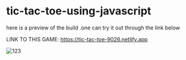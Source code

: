 # tic-tac-toe-using-javascript

here is a preview of the build .one can try it out through the link below


LINK TO THIS GAME: https://tic-tac-toe-9026.netlify.app

![123](https://user-images.githubusercontent.com/91087103/212271828-893a6427-1aa4-4f1a-a3d8-e309c3164cca.png)
